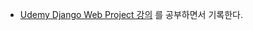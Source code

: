* [Udemy Django Web Project 강의](https://www.udemy.com/course/python-django-real-project-for-freshers-freelancers) 를 공부하면서 기록한다.
